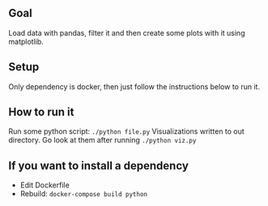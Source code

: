 ## Goal

Load data with pandas, filter it and then create some plots with it using matplotlib.

## Setup

Only dependency is docker, then just follow the instructions below to run it.

## How to run it

Run some python script: `./python file.py`
Visualizations written to out directory. Go look at them after running `./python viz.py`

## If you want to install a dependency

- Edit Dockerfile
- Rebuild: `docker-compose build python`